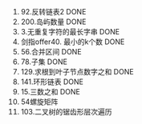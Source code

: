 1. 92.反转链表2 DONE
2. 200.岛屿数量 DONE
3. 3.无重复字符的最长字串 DONE
4. 剑指offer40. 最小的k个数 DONE
5. 56.合并区间 DONE
6. 78.子集 DONE
7. 129.求根到叶子节点数字之和 DONE
8. 141.环形链表 DONE
9. 15.三数之和 DONE
10. 54螺旋矩阵
11. 103.二叉树的锯齿形层次遍历